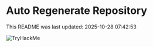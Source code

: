 # Auto Regenerate Repository

This README was last updated: 2025-10-28 07:42:53

 ![TryHackMe](https://tryhackme.com/badge/533634)